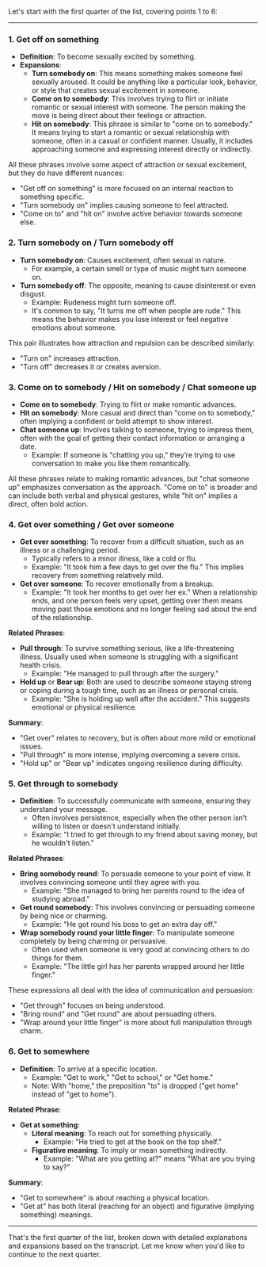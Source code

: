 Let's start with the first quarter of the list, covering points 1 to 6:

---

### 1. **Get off on something**

- **Definition**: To become sexually excited by something.
- **Expansions**:
    - **Turn somebody on**: This means something makes someone feel sexually aroused. It could be anything like a particular look, behavior, or style that creates sexual excitement in someone.
    - **Come on to somebody**: This involves trying to flirt or initiate romantic or sexual interest with someone. The person making the move is being direct about their feelings or attraction.
    - **Hit on somebody**: This phrase is similar to "come on to somebody." It means trying to start a romantic or sexual relationship with someone, often in a casual or confident manner. Usually, it includes approaching someone and expressing interest directly or indirectly.

All these phrases involve some aspect of attraction or sexual excitement, but they do have different nuances:

- "Get off on something" is more focused on an internal reaction to something specific.
- "Turn somebody on" implies causing someone to feel attracted.
- "Come on to" and "hit on" involve active behavior towards someone else.

### 2. **Turn somebody on / Turn somebody off**

- **Turn somebody on**: Causes excitement, often sexual in nature.
    - For example, a certain smell or type of music might turn someone on.
- **Turn somebody off**: The opposite, meaning to cause disinterest or even disgust.
    - Example: Rudeness might turn someone off.
    - It's common to say, "It turns me off when people are rude." This means the behavior makes you lose interest or feel negative emotions about someone.

This pair illustrates how attraction and repulsion can be described similarly:

- "Turn on" increases attraction.
- "Turn off" decreases it or creates aversion.

### 3. **Come on to somebody / Hit on somebody / Chat someone up**

- **Come on to somebody**: Trying to flirt or make romantic advances.
- **Hit on somebody**: More casual and direct than "come on to somebody," often implying a confident or bold attempt to show interest.
- **Chat someone up**: Involves talking to someone, trying to impress them, often with the goal of getting their contact information or arranging a date.
    - Example: If someone is "chatting you up," they’re trying to use conversation to make you like them romantically.

All these phrases relate to making romantic advances, but "chat someone up" emphasizes conversation as the approach. "Come on to" is broader and can include both verbal and physical gestures, while "hit on" implies a direct, often bold action.

### 4. **Get over something / Get over someone**

- **Get over something**: To recover from a difficult situation, such as an illness or a challenging period.
    - Typically refers to a minor illness, like a cold or flu.
    - Example: "It took him a few days to get over the flu." This implies recovery from something relatively mild.
- **Get over someone**: To recover emotionally from a breakup.
    - Example: "It took her months to get over her ex." When a relationship ends, and one person feels very upset, getting over them means moving past those emotions and no longer feeling sad about the end of the relationship.

**Related Phrases**:

- **Pull through**: To survive something serious, like a life-threatening illness. Usually used when someone is struggling with a significant health crisis.
    - Example: "He managed to pull through after the surgery."
- **Hold up** or **Bear up**: Both are used to describe someone staying strong or coping during a tough time, such as an illness or personal crisis.
    - Example: "She is holding up well after the accident." This suggests emotional or physical resilience.

**Summary**:

- "Get over" relates to recovery, but is often about more mild or emotional issues.
- "Pull through" is more intense, implying overcoming a severe crisis.
- "Hold up" or "Bear up" indicates ongoing resilience during difficulty.

### 5. **Get through to somebody**

- **Definition**: To successfully communicate with someone, ensuring they understand your message.
    - Often involves persistence, especially when the other person isn’t willing to listen or doesn't understand initially.
    - Example: "I tried to get through to my friend about saving money, but he wouldn't listen."

**Related Phrases**:

- **Bring somebody round**: To persuade someone to your point of view. It involves convincing someone until they agree with you.
    - Example: "She managed to bring her parents round to the idea of studying abroad."
- **Get round somebody**: This involves convincing or persuading someone by being nice or charming.
    - Example: "He got round his boss to get an extra day off."
- **Wrap somebody round your little finger**: To manipulate someone completely by being charming or persuasive.
    - Often used when someone is very good at convincing others to do things for them.
    - Example: "The little girl has her parents wrapped around her little finger."

These expressions all deal with the idea of communication and persuasion:

- "Get through" focuses on being understood.
- "Bring round" and "Get round" are about persuading others.
- "Wrap around your little finger" is more about full manipulation through charm.

### 6. **Get to somewhere**

- **Definition**: To arrive at a specific location.
    - Example: "Get to work," "Get to school," or "Get home."
    - Note: With "home," the preposition "to" is dropped ("get home" instead of "get to home").

**Related Phrase**:

- **Get at something**:
    - **Literal meaning**: To reach out for something physically.
        - Example: "He tried to get at the book on the top shelf."
    - **Figurative meaning**: To imply or mean something indirectly.
        - Example: "What are you getting at?" means "What are you trying to say?"

**Summary**:

- "Get to somewhere" is about reaching a physical location.
- "Get at" has both literal (reaching for an object) and figurative (implying something) meanings.

---

That's the first quarter of the list, broken down with detailed explanations and expansions based on the transcript. Let me know when you'd like to continue to the next quarter.